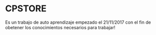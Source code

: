 # CPSTORE
Es un trabajo de auto aprendizaje empezado el 21/11/2017 con el fin de obetener los conocimientos necesarios para trabajar!

